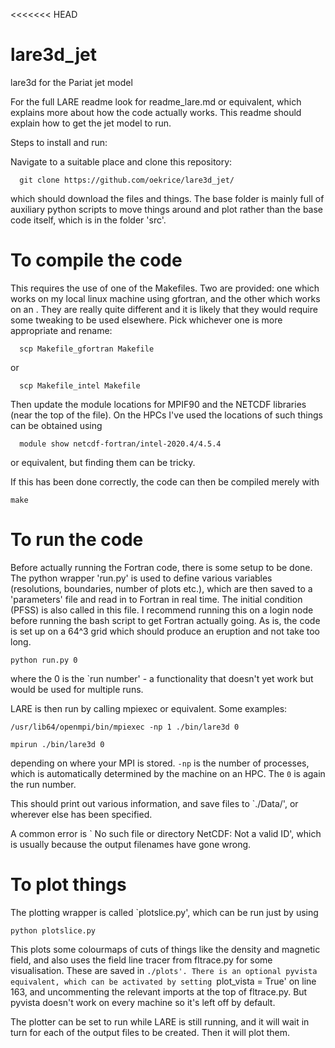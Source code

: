 <<<<<<< HEAD
# lare3d_jet
lare3d for the Pariat jet model

For the full LARE readme look for readme_lare.md or equivalent, which explains more about how the code actually works. This readme should explain how to get the jet model to run.

Steps to install and run:

Navigate to a suitable place and clone this repository:
```
  git clone https://github.com/oekrice/lare3d_jet/
```
which should download the files and things. The base folder is mainly full of auxiliary python scripts to move things around and plot rather than the base code itself, which is in the folder 'src'. 

# To compile the code 

This requires the use of one of the Makefiles. Two are provided: one which works on my local linux machine using gfortran, and the other which works on an . They are really quite different and it is likely that they would require some tweaking to be used elsewhere. Pick whichever one is more appropriate and rename:

```
  scp Makefile_gfortran Makefile
```
or 

```
  scp Makefile_intel Makefile
```
Then update the module locations for MPIF90 and the NETCDF libraries (near the top of the file). On the HPCs I've used the locations of such things can be obtained using 

```
  module show netcdf-fortran/intel-2020.4/4.5.4
```
or equivalent, but finding them can be tricky.

If this has been done correctly, the code can then be compiled merely with 

```
make
```

# To run the code 

Before actually running the Fortran code, there is some setup to be done. The python wrapper 'run.py' is used to define various variables (resolutions, boundaries, number of plots etc.), which are then saved to a 'parameters' file and read in to Fortran in real time. The initial condition (PFSS) is also called in this file. I recommend running this on a login node before running the bash script to get Fortran actually going. As is, the code is set up on a 64^3 grid which should produce an eruption and not take too long. 

```
python run.py 0
```

where the 0 is the `run number' -  a functionality that doesn't yet work but would be used for multiple runs.

LARE is then run by calling mpiexec or equivalent. Some examples:

```
/usr/lib64/openmpi/bin/mpiexec -np 1 ./bin/lare3d 0
```
```
mpirun ./bin/lare3d 0
```
depending on where your MPI is stored. `-np` is the number of processes, which is automatically determined by the machine on an HPC. The `0` is again the run number.

This should print out various information, and save files to `./Data/', or wherever else has been specified.

A common error is ` No such file or directory NetCDF: Not a valid ID', which is usually because the output filenames have gone wrong.

# To plot things

The plotting wrapper is called `plotslice.py', which can be run just by using 
```
python plotslice.py
```
This plots some colourmaps of cuts of things like the density and magnetic field, and also uses the field line tracer from fltrace.py for some visualisation. These are saved in `./plots'. There is an optional pyvista equivalent, which can be activated by setting `plot_vista = True' on line 163, and uncommenting the relevant imports at the top of fltrace.py. But pyvista doesn't work on every machine so it's left off by default.

The plotter can be set to run while LARE is still running, and it will wait in turn for each of the output files to be created. Then it will plot them.



